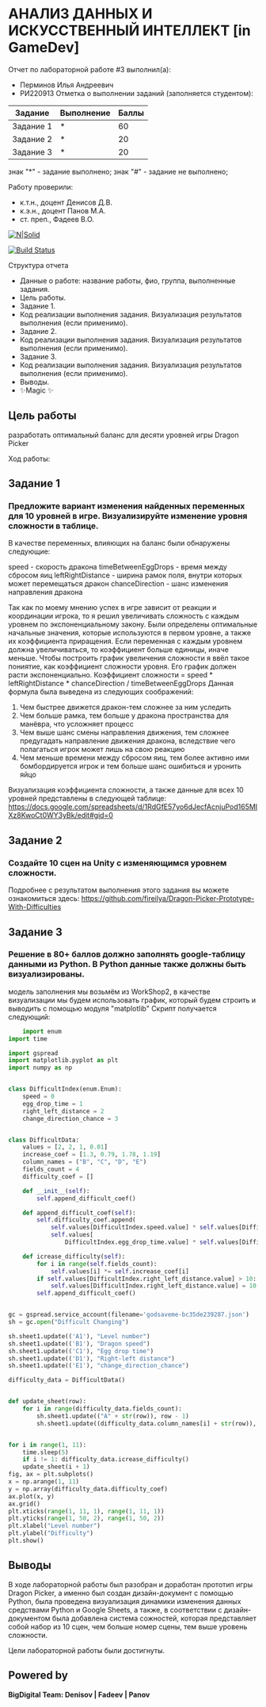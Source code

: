 # АНАЛИЗ ДАННЫХ И ИСКУССТВЕННЫЙ ИНТЕЛЛЕКТ [in GameDev]
Отчет по лабораторной работе #3 выполнил(а):
- Перминов Илья Андреевич
- РИ220913
Отметка о выполнении заданий (заполняется студентом):

| Задание | Выполнение | Баллы |
| ------ | ------ | ------ |
| Задание 1 | * | 60 |
| Задание 2 | * | 20 |
| Задание 3 | * | 20 |

знак "*" - задание выполнено; знак "#" - задание не выполнено;

Работу проверили:
- к.т.н., доцент Денисов Д.В.
- к.э.н., доцент Панов М.А.
- ст. преп., Фадеев В.О.

[![N|Solid](https://cldup.com/dTxpPi9lDf.thumb.png)](https://nodesource.com/products/nsolid)

[![Build Status](https://travis-ci.org/joemccann/dillinger.svg?branch=master)](https://travis-ci.org/joemccann/dillinger)

Структура отчета

- Данные о работе: название работы, фио, группа, выполненные задания.
- Цель работы.
- Задание 1.
- Код реализации выполнения задания. Визуализация результатов выполнения (если применимо).
- Задание 2.
- Код реализации выполнения задания. Визуализация результатов выполнения (если применимо).
- Задание 3.
- Код реализации выполнения задания. Визуализация результатов выполнения (если применимо).
- Выводы.
- ✨Magic ✨

## Цель работы
разработать оптимальный баланс для десяти уровней игры Dragon Picker

Ход работы:

## Задание 1
### Предложите вариант изменения найденных переменных для 10 уровней в игре. Визуализируйте изменение уровня сложности в таблице.


В качестве переменных, влияющих на баланс были обнаружены следующие:

speed - скорость дракона
timeBetweenEggDrops - время между сбросом яиц
leftRightDistance - ширина рамок поля, внутри которых может перемещаться дракон
chanceDirection - шанс изменения направления дракона

Так как по моему мнению успех в игре зависит от реакции и координации игрока, то я решил увеличивать сложность с каждым уровнем по экспоненциальному закону. Были определены оптимальные начальные значения, которые используются в первом уровне, а также их коэффициента приращения. Если переменная с каждым уровнем должна увеличиваться, то коэффициент больше единицы, иначе меньше. Чтобы построить график увеличения сложности я ввёл такое пониятие, как коэффициент сложности уровня. Его график должен расти экспоненциально.
Коэффициент сложности = speed * leftRightDistance * chanceDirection / timeBetweenEggDrops
Данная формула была выведена из следующих соображений:

1. Чем быстрее движется дракон-тем сложнее за ним уследить
2. Чем больше рамка, тем больше у дракона пространства для манёвра, что усложняет процесс
3. Чем выше шанс смены направления движения, тем сложнее предугадать направление движения дракона, вследствие чего полагаться игрок может лишь на свою реакцию
4. Чем меньше времени между сбросом яиц, тем более активно ими бомбордируется игрок и тем больше шанс ошибиться и уронить яйцо

Визуализация коэффициента сложности, а также данные для всех 10 уровней представлены в следующей таблице: https://docs.google.com/spreadsheets/d/1RdGfE57yo6dJecfAcnjuPod165MIXz8KwoCt0WY3yBk/edit#gid=0


## Задание 2
### Создайте 10 сцен на Unity с изменяющимся уровнем сложности.

Подробнее с результатом выполнения этого задания вы можете ознакомиться здесь: https://github.com/fireilya/Dragon-Picker-Prototype-With-Difficulties

## Задание 3
### Решение в 80+ баллов должно заполнять google-таблицу данными из Python. В Python данные также должны быть визуализированы.

модель заполнения мы возьмём из WorkShop2, в качестве визуализации мы будем использовать график, который будем строить и выводить с помощью модуля "matplotlib"
Скрипт получается следующий:
```py
    import enum
import time

import gspread
import matplotlib.pyplot as plt
import numpy as np


class DifficultIndex(enum.Enum):
    speed = 0
    egg_drop_time = 1
    right_left_distance = 2
    change_direction_chance = 3


class DifficultData:
    values = [2, 2, 1, 0.01]
    increase_coef = [1.3, 0.79, 1.78, 1.19]
    column_names = ("B", "C", "D", "E")
    fields_count = 4
    difficulty_coef = []

    def __init__(self):
        self.append_difficult_coef()

    def append_difficult_coef(self):
        self.difficulty_coef.append(
            self.values[DifficultIndex.speed.value] * self.values[DifficultIndex.right_left_distance.value] /
            self.values[
                DifficultIndex.egg_drop_time.value] * self.values[DifficultIndex.change_direction_chance.value])

    def icrease_difficulty(self):
        for i in range(self.fields_count):
            self.values[i] *= self.increase_coef[i]
        if self.values[DifficultIndex.right_left_distance.value] > 10:
            self.values[DifficultIndex.right_left_distance.value] = 10
        self.append_difficult_coef()


gc = gspread.service_account(filename='godsaveme-bc35de239287.json')
sh = gc.open("Difficult Changing")

sh.sheet1.update(('A1'), "Level number")
sh.sheet1.update(('B1'), "Dragon speed")
sh.sheet1.update(('C1'), "Egg drop time")
sh.sheet1.update(('D1'), "Right-left distance")
sh.sheet1.update(('E1'), "change_direction_chance")

difficulty_data = DifficultData()


def update_sheet(row):
    for i in range(difficulty_data.fields_count):
        sh.sheet1.update(("A" + str(row)), row - 1)
        sh.sheet1.update((difficulty_data.column_names[i] + str(row)), difficulty_data.values[i])


for i in range(1, 11):
    time.sleep(5)
    if i != 1: difficulty_data.icrease_difficulty()
    update_sheet(i + 1)
fig, ax = plt.subplots()
x = np.arange(1, 11)
y = np.array(difficulty_data.difficulty_coef)
ax.plot(x, y)
ax.grid()
plt.xticks(range(1, 11, 1), range(1, 11, 1))
plt.yticks(range(1, 50, 2), range(1, 50, 2))
plt.xlabel("Level number")
plt.ylabel("Difficulty")
plt.show()

```

## Выводы

В ходе лабораторной работы был разобран и доработан прототип игры Dragon Picker, а именно был создан дизайн-документ с помощью Python, была проведена визуализация динамики изменения данных средствами Python и Google Sheets, а также, в соответствии с дизайн-документом была добавлена система сожностей, которая представляет собой набор из 10 сцен, чем больше номер сцены, тем выше уровень сложности.

Цели лабораторной работы были достигнуты.
## Powered by

**BigDigital Team: Denisov | Fadeev | Panov**
